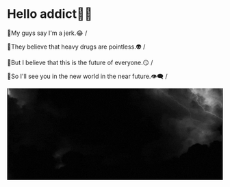# Hello addict🧠🌿
 🍁My guys say I'm a jerk.😂 /
 
 🚬They believe that heavy drugs are pointless.👽 /
 
 🤚But I believe that this is the future of everyone.😏 /
 
 🌌So I'll see you in the new world in the near future.👁‍🗨 /
 
 ![123](https://github.com/untilted420/untilted420/blob/main/%D0%B3%D0%B8%D1%84%D0%BA%D0%B0%D0%B0%D0%B0%D0%B0%D0%B0%D0%B0%D0%B0%D0%B0.gif)
<!--
**untilted420/untilted420** is a ✨ _special_ ✨ repository because its `README.md` (this file) appears on your GitHub profile.

Here are some ideas to get you started:

- 🔭 I’m currently working on ...
- 🌱 I’m currently learning ...
- 👯 I’m looking to collaborate on ...
- 🤔 I’m looking for help with ...
- 💬 Ask me about ...
- 📫 How to reach me: ...
- 😄 Pronouns: ...
- ⚡ Fun fact: ...
-->
